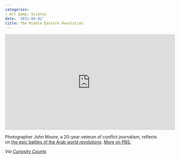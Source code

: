 ```yaml
---
categories:
- Art &amp; Science
date: '2011-04-02'
title: The Middle Eastern Revolution
---
```


<p align="center"><iframe src="https://player.vimeo.com/video/21372525" width="560" height="315" frameborder="0"></iframe></p>

Photographer John Moore, a 20-year veteran of conflict journalism, reflects on <a href="http://vimeo.com/21372525">the epic battles of the Arab world revolutions</a>. <a href="http://www.pbs.org/newshour/rundown/2011/03/photographer-reflects-on-epic-combat-coverage-in-libya.html">More on PBS.</a>

<em>Via <a href="http://curiositycounts.com/post/4083508721/photographer-john-moore-a-20-year-veteran-of">Curiosity Counts</a></em>